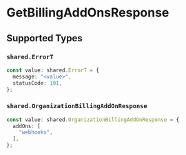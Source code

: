 # GetBillingAddOnsResponse


## Supported Types

### `shared.ErrorT`

```typescript
const value: shared.ErrorT = {
  message: "<value>",
  statusCode: 101,
};
```

### `shared.OrganizationBillingAddOnResponse`

```typescript
const value: shared.OrganizationBillingAddOnResponse = {
  addOns: [
    "webhooks",
  ],
};
```

